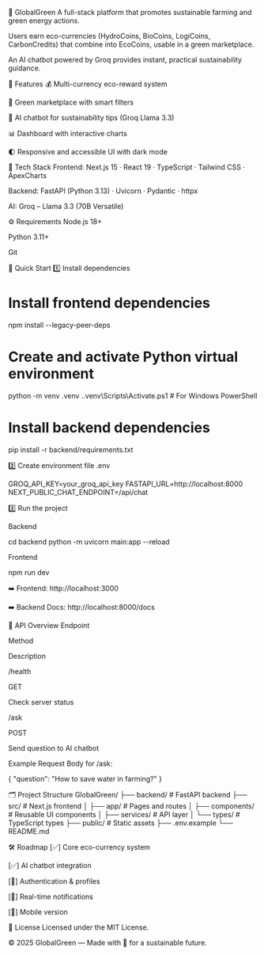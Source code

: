 🌱 GlobalGreen
A full-stack platform that promotes sustainable farming and green energy actions.

Users earn eco-currencies (HydroCoins, BioCoins, LogiCoins, CarbonCredits) that combine into EcoCoins, usable in a green marketplace.

An AI chatbot powered by Groq provides instant, practical sustainability guidance.

🚀 Features
💰 Multi-currency eco-reward system

🛒 Green marketplace with smart filters

🤖 AI chatbot for sustainability tips (Groq Llama 3.3)

📊 Dashboard with interactive charts

🌓 Responsive and accessible UI with dark mode

🧠 Tech Stack
Frontend: Next.js 15 · React 19 · TypeScript · Tailwind CSS · ApexCharts

Backend: FastAPI (Python 3.13) · Uvicorn · Pydantic · httpx

AI: Groq – Llama 3.3 (70B Versatile)

⚙️ Requirements
Node.js 18+

Python 3.11+

Git

🧩 Quick Start
1️⃣ Install dependencies

# Install frontend dependencies
npm install --legacy-peer-deps

# Create and activate Python virtual environment
python -m venv .venv
.\.venv\Scripts\Activate.ps1 # For Windows PowerShell

# Install backend dependencies
pip install -r backend/requirements.txt

2️⃣ Create environment file .env

GROQ_API_KEY=your_groq_api_key
FASTAPI_URL=http://localhost:8000
NEXT_PUBLIC_CHAT_ENDPOINT=/api/chat

3️⃣ Run the project

Backend

cd backend
python -m uvicorn main:app --reload

Frontend

npm run dev

➡️ Frontend: http://localhost:3000

➡️ Backend Docs: http://localhost:8000/docs

🧭 API Overview
Endpoint

Method

Description

/health

GET

Check server status

/ask

POST

Send question to AI chatbot

Example Request Body for /ask:

{
  "question": "How to save water in farming?"
}

🗂️ Project Structure
GlobalGreen/
├── backend/           # FastAPI backend
├── src/               # Next.js frontend
│   ├── app/           # Pages and routes
│   ├── components/    # Reusable UI components
│   ├── services/      # API layer
│   └── types/         # TypeScript types
├── public/            # Static assets
├── .env.example
└── README.md

🛠️ Roadmap
[✅] Core eco-currency system

[✅] AI chatbot integration

[🚧] Authentication & profiles

[🚧] Real-time notifications

[🚧] Mobile version

📜 License
Licensed under the MIT License.

© 2025 GlobalGreen — Made with 💚 for a sustainable future.
